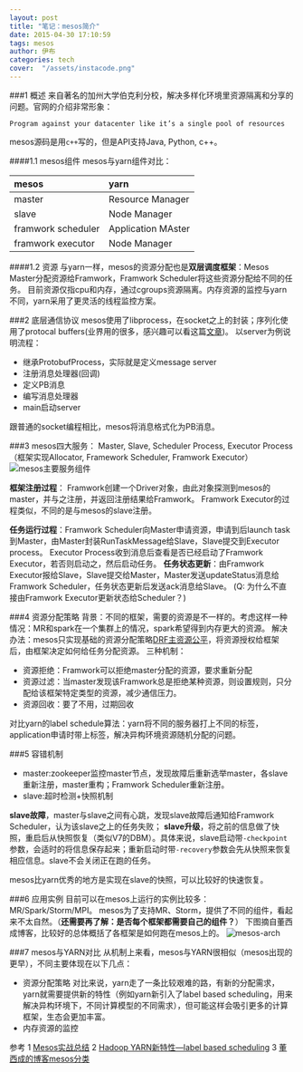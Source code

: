 ```yaml
---
layout: post
title: "笔记：mesos简介"
date: 2015-04-30 17:10:59
tags: mesos
author: 伊布
categories: tech
cover:  "/assets/instacode.png"
---
```


###1 概述
来自著名的加州大学伯克利分校，解决多样化环境里资源隔离和分享的问题。官网的介绍非常形象：
```
Program against your datacenter like it’s a single pool of resources
```

mesos源码是用`c++`写的，但是API支持Java, Python, c++。

####1.1 mesos组件
mesos与yarn组件对比：

| mesos | yarn |
|:--------|:--------|
|   master     |   Resource Manager     |
| slave | Node Manager |
| framwork scheduler | Application MAster|
| framwork executor | Node Manager|

####1.2 资源
与yarn一样，mesos的资源分配也是**双层调度框架**：Mesos Master分配资源给Framwork，Framwork Scheduler将这些资源分配给不同的任务。
目前资源仅指cpu和内存，通过cgroups资源隔离。内存资源的监控与yarn不同，yarn采用了更灵活的线程监控方案。

###2 底层通信协议
mesos使用了libprocess，在socket之上的封装；序列化使用了protocal buffers(业界用的很多，感兴趣可以看这篇[文章](http://www.cnblogs.com/stephen-liu74/archive/2013/01/02/2841485.html))。
以server为例说明流程：

- 继承ProtobufProcess，实际就是定义message server
- 注册消息处理器(回调)
- 定义PB消息
- 编写消息处理器
- main启动server

跟普通的socket编程相比，mesos将消息格式化为PB消息。

###3 mesos四大服务：
Master, Slave, Scheduler Process, Executor Process
（框架实现Allocator, Framework Scheduler, Framwork Executor）
![mesos主要服务组件](http://7xir15.com1.z0.glb.clouddn.com/mesos主要服务组件.PNG)

**框架注册过程**：
Framwork创建一个Driver对象，由此对象探测到mesos的master，并与之注册，并返回注册结果给Framwork。
Framwork Executor的过程类似，不同的是与mesos的slave注册。

**任务运行过程**：Framwork Scheduler向Master申请资源，申请到后launch task到Master，由Master封装RunTaskMessage给Slave，Slave提交到Executor process。
Executor Process收到消息后查看是否已经启动了Framwork Executor，若否则启动之，然后启动任务。
**任务状态更新**：由Framwork Executor报给Slave，Slave提交给Master，Master发送updateStatus消息给Framwork Scheduler，任务状态更新后发送ack消息给Slave。
(Q: 为什么不直接由Framwork Executor更新状态给Scheduler？)

###4 资源分配策略
背景：不同的框架，需要的资源是不一样的。考虑这样一种情况：MR和spark在一个集群上的情况，spark希望得到内存更大的资源。
解决办法：mesos只实现基础的资源分配策略[DRF主资源公平](http://blog.csdn.net/pelick/article/details/19326865)，将资源授权给框架后，由框架决定如何给任务分配资源。
三种机制：

- 资源拒绝：Framwork可以拒绝master分配的资源，要求重新分配
- 资源过滤：当master发现该Framwork总是拒绝某种资源，则设置规则，只分配给该框架特定类型的资源，减少通信压力。
- 资源回收：要了不用，过期回收



对比yarn的label schedule算法：yarn将不同的服务器打上不同的标签，application申请时带上标签，解决异构环境资源随机分配的问题。

###5 容错机制
- master:zookeeper监控master节点，发现故障后重新选举master，各slave重新注册，master重构；Framwork Scheduler重新注册。
- slave:超时检测+快照机制

**slave故障**，master与slave之间有心跳，发现slave故障后通知给Framwork Scheduler，认为该slave之上的任务失败；
**slave升级**，将之前的信息做了快照，重启后从快照恢复（类似V7的DBM）。具体来说，slave启动带`-checkpoint`参数，会适时的将信息保存起来；重新启动时带`-recovery`参数会先从快照来恢复相应信息。slave不会关闭正在跑的任务。

mesos比yarn优秀的地方是实现在slave的快照，可以比较好的快速恢复。

###6 应用实例
目前可以在mesos上运行的实例比较多：MR/Spark/Storm/MPI。
mesos为了支持MR、Storm，提供了不同的组件，看起来不太自然。（**还需要再了解：是否每个框架都需要自己的组件？**）
下图摘自董西成博客，比较好的总体概括了各框架是如何跑在mesos上的。
![mesos-arch](http://dongxicheng.org/wp-content/uploads/2012/04/mesos-arch.jpg)

###7 mesos与YARN对比
从机制上来看，mesos与YARN很相似（mesos出现的更早），不同主要体现在以下几点：

- 资源分配策略
对比来说，yarn走了一条比较艰难的路，有新的分配需求，yarn就需要提供新的特性（例如yarn新引入了label based scheduling，用来解决异构环境下，不同计算模型的不同需求），但可能这样会吸引更多的计算框架，生态会更加丰富。
- 内存资源的监控


参考
1 [Mesos实战总结](http://blog.csdn.net/pelick/article/details/21236837)
2 [Hadoop YARN新特性—label based scheduling](http://dongxicheng.org/mapreduce-nextgen/hadoop-yarn-label-based-scheduling/)
3 [董西成的博客mesos分类](http://dongxicheng.org/category/apache-mesos/)
